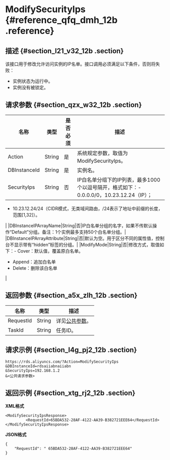 # ModifySecurityIps {#reference_qfq_dmh_12b .reference}

## 描述 {#section_l21_v32_12b .section}

该接口用于修改允许访问实例的IP名单。接口调用必须满足以下条件，否则将失败：

-   实例状态为运行中。
-   实例没有被锁定。

## 请求参数 {#section_qzx_w32_12b .section}

|名称|类型|是否必须|描述|
|--|--|----|--|
|Action|String|是|系统规定参数，取值为ModifySecurityIps。|
|DBInstanceId|String|是|实例名。|
|SecurityIps|String|否|IP白名单分组下的IP列表，最多1000个以逗号隔开，格式如下：-   0.0.0.0/0，10.23.12.24（IP）；
-   10.23.12.24/24（CIDR模式，无类域间路由，/24表示了地址中前缀的长度，范围\[1,32\]）。

|
|DBInstanceIPArrayName|String|否|IP白名单分组的名字，如果不传默认操作“Default”分组。备注：1个实例最多支持50个白名单分组。|
|DBInstanceIPArrayAttribute|String|否|默认为空。用于区分不同的属性值，控制台不显示带有“hidden”标签的分组。|
|ModifyMode|String|否|修改方式，取值如下：-   Cover：默认值，覆盖原白名单。
-   Append：追加白名单
-   Delete：删除该白名单

|

## 返回参数 {#section_a5x_zlh_12b .section}

|名称|类型|描述|
|--|--|--|
|RequestId|String|详见[公共参数](cn.zh-CN/API参考/使用API/公共参数.md#)。|
|TaskId|String|任务ID。|

## 请求示例 {#section_l4g_pj2_12b .section}

```
https://rds.aliyuncs.com/?Action=ModifySecurityIps
&DBInstanceId=rdsaiiabnaiiabn
&SecurityIps=192.168.1.2
&<公共请求参数>
```

## 返回示例 {#section_xtg_rj2_12b .section}

**XML格式**

```
<ModifySecurityIpsResponse>
         <RequestId>65BDA532-28AF-4122-AA39-B382721EEE64</RequestId>
</ModifySecurityIpsResponse>
```

**JSON格式**

```
{
    "RequestId": " 65BDA532-28AF-4122-AA39-B382721EEE64"
}
```

